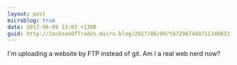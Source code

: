 ```yaml
---
layout: post
microblog: true
date: 2017-06-09 13:03 +1300
guid: http://JacksonOfTrades.micro.blog/2017/06/09/t872967440711340033.html
---
```

I'm uploading a website by FTP instead of git. Am I a real web nerd now?
